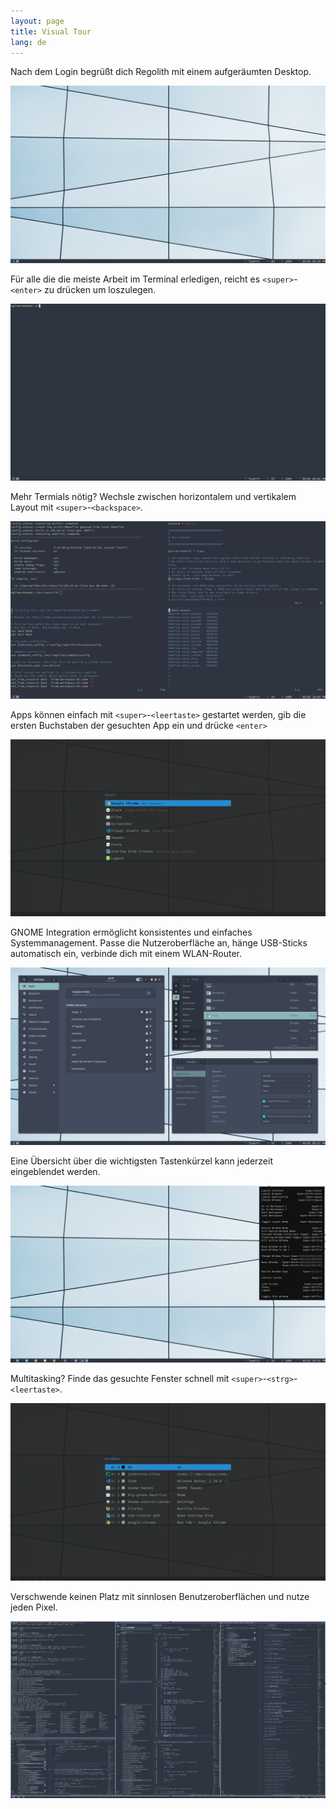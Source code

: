 ```yaml
---
layout: page
title: Visual Tour
lang: de
---
```


Nach dem Login begrüßt dich Regolith mit einem aufgeräumten Desktop.

<a href="/assets/screenshot-empty.png"><img class="screenshot" alt="Empty Screenshot" src="/assets/screenshot-empty.png"/></a><br/>

Für alle die die meiste Arbeit im Terminal erledigen, reicht es `<super>`-`<enter>` zu drücken um loszulegen.

<a href="/assets/screenshot-terminal.png"><img class="screenshot" alt="Terminal Screenshot" src="/assets/screenshot-terminal.png"/></a><br/>

Mehr Termials nötig? Wechsle zwischen horizontalem und vertikalem Layout mit `<super>`-`<backspace>`.

<a href="/assets/screenshot-terminals.png"><img class="screenshot" alt="Terminals Screenshot" src="/assets/screenshot-terminals.png"/></a><br/>

Apps können einfach mit `<super>`-`<leertaste>` gestartet werden, gib die ersten Buchstaben der gesuchten App ein und drücke `<enter>`

<a href="/assets/screenshot-rofi.png"><img class="screenshot" alt="Rofi Screenshot" src="/assets/screenshot-rofi.png"/></a><br/>

GNOME Integration ermöglicht konsistentes und einfaches Systemmanagement. Passe die Nutzeroberfläche an, hänge USB-Sticks automatisch ein, verbinde dich mit einem WLAN-Router. 

<a href="/assets/screenshot-gnome.png"><img class="screenshot" alt="Gnome Screenshot" src="/assets/screenshot-gnome.png"/></a><br/>

Eine Übersicht über die wichtigsten Tastenkürzel kann jederzeit eingeblendet werden.

<a href="/assets/screenshot-conky.png"><img class="screenshot" alt="Conky Screenshot" src="/assets/screenshot-conky.png"/></a><br/>

Multitasking? Finde das gesuchte Fenster schnell mit `<super>`-`<strg>`-`<leertaste>`.

<a href="/assets/screenshot-window.png"><img class="screenshot" alt="Conky Screenshot" src="/assets/screenshot-window.png"/></a><br/>

Verschwende keinen Platz mit sinnlosen Benutzeroberflächen und nutze jeden Pixel.

<a href="/assets/screenshot-develop.png"><img class="screenshot" alt="Dev Screenshot" src="/assets/screenshot-develop.png"/></a><br/>
